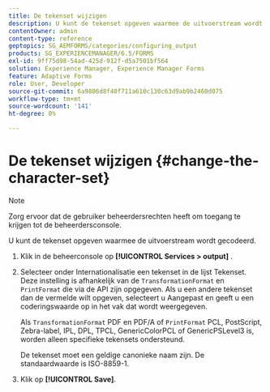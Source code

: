 ```yaml
---
title: De tekenset wijzigen
description: U kunt de tekenset opgeven waarmee de uitvoerstream wordt gecodeerd. Leer hoe u de tekenset kunt wijzigen.
contentOwner: admin
content-type: reference
geptopics: SG_AEMFORMS/categories/configuring_output
products: SG_EXPERIENCEMANAGER/6.5/FORMS
exl-id: 9ff75d98-54ad-425d-912f-d5a7501bf564
solution: Experience Manager, Experience Manager Forms
feature: Adaptive Forms
role: User, Developer
source-git-commit: 6a9806d8f40f711a610c130c63d9ab9b2460d075
workflow-type: tm+mt
source-wordcount: '141'
ht-degree: 0%

---
```


# De tekenset wijzigen {#change-the-character-set}

>[!NOTE]
> 
> Zorg ervoor dat de gebruiker beheerdersrechten heeft om toegang te krijgen tot de beheerdersconsole.

U kunt de tekenset opgeven waarmee de uitvoerstream wordt gecodeerd.

1. Klik in de beheerconsole op **[!UICONTROL Services > output]** .
1. Selecteer onder Internationalisatie een tekenset in de lijst Tekenset. Deze instelling is afhankelijk van de `TransformationFormat` en `PrintFormat` die via de API zijn opgegeven. Als u een andere tekenset dan de vermelde wilt opgeven, selecteert u Aangepast en geeft u een coderingswaarde op in het vak dat wordt weergegeven.

   Als `TransformationFormat` PDF en PDF/A of `PrintFormat` PCL, PostScript, Zebra-label, IPL, DPL, TPCL, GenericColorPCL of GenericPSLevel3 is, worden alleen specifieke tekensets ondersteund.

   De tekenset moet een geldige canonieke naam zijn. De standaardwaarde is ISO-8859-1.

1. Klik op **[!UICONTROL Save]**.
